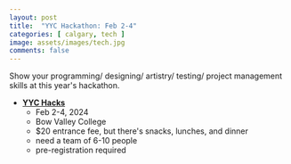 ```yaml
---
layout: post
title:  "YYC Hackathon: Feb 2-4"
categories: [ calgary, tech ]
image: assets/images/tech.jpg
comments: false
---
```


Show your programming/ designing/ artistry/ testing/ project management skills at this year's hackathon.

- **[YYC Hacks](https://yychacks.ca/)**
    - Feb 2-4, 2024
    - Bow Valley College
    - $20 entrance fee, but there's snacks, lunches, and dinner
    - need a team of 6-10 people
    - pre-registration required

